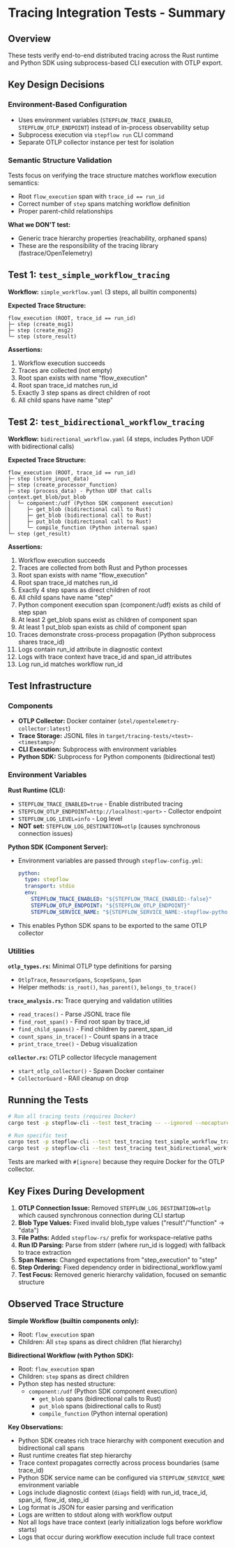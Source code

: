 # Tracing Integration Tests - Summary

## Overview

These tests verify end-to-end distributed tracing across the Rust runtime and Python SDK using subprocess-based CLI execution with OTLP export.

## Key Design Decisions

### Environment-Based Configuration
- Uses environment variables (`STEPFLOW_TRACE_ENABLED`, `STEPFLOW_OTLP_ENDPOINT`) instead of in-process observability setup
- Subprocess execution via `stepflow run` CLI command
- Separate OTLP collector instance per test for isolation

### Semantic Structure Validation
Tests focus on verifying the trace structure matches workflow execution semantics:
- Root `flow_execution` span with `trace_id == run_id`
- Correct number of `step` spans matching workflow definition
- Proper parent-child relationships

**What we DON'T test:**
- Generic trace hierarchy properties (reachability, orphaned spans)
- These are the responsibility of the tracing library (fastrace/OpenTelemetry)

## Test 1: `test_simple_workflow_tracing`

**Workflow:** `simple_workflow.yaml` (3 steps, all builtin components)

**Expected Trace Structure:**
```
flow_execution (ROOT, trace_id == run_id)
├─ step (create_msg1)
├─ step (create_msg2)
└─ step (store_result)
```

**Assertions:**
1. Workflow execution succeeds
2. Traces are collected (not empty)
3. Root span exists with name "flow_execution"
4. Root span trace_id matches run_id
5. Exactly 3 step spans as direct children of root
6. All child spans have name "step"

## Test 2: `test_bidirectional_workflow_tracing`

**Workflow:** `bidirectional_workflow.yaml` (4 steps, includes Python UDF with bidirectional calls)

**Expected Trace Structure:**
```
flow_execution (ROOT, trace_id == run_id)
├─ step (store_input_data)
├─ step (create_processor_function)
├─ step (process_data) - Python UDF that calls context.get_blob/put_blob
│  └─ component:/udf (Python SDK component execution)
│     ├─ get_blob (bidirectional call to Rust)
│     ├─ get_blob (bidirectional call to Rust)
│     ├─ put_blob (bidirectional call to Rust)
│     └─ compile_function (Python internal span)
└─ step (get_result)
```

**Assertions:**
1. Workflow execution succeeds
2. Traces are collected from both Rust and Python processes
3. Root span exists with name "flow_execution"
4. Root span trace_id matches run_id
5. Exactly 4 step spans as direct children of root
6. All child spans have name "step"
7. Python component execution span (component:/udf) exists as child of step span
8. At least 2 get_blob spans exist as children of component span
9. At least 1 put_blob span exists as child of component span
10. Traces demonstrate cross-process propagation (Python subprocess shares trace_id)
11. Logs contain run_id attribute in diagnostic context
12. Logs with trace context have trace_id and span_id attributes
13. Log run_id matches workflow run_id

## Test Infrastructure

### Components
- **OTLP Collector:** Docker container (`otel/opentelemetry-collector:latest`)
- **Trace Storage:** JSONL files in `target/tracing-tests/<test>-<timestamp>/`
- **CLI Execution:** Subprocess with environment variables
- **Python SDK:** Subprocess for Python components (bidirectional test)

### Environment Variables

**Rust Runtime (CLI):**
- `STEPFLOW_TRACE_ENABLED=true` - Enable distributed tracing
- `STEPFLOW_OTLP_ENDPOINT=http://localhost:<port>` - Collector endpoint
- `STEPFLOW_LOG_LEVEL=info` - Log level
- **NOT set:** `STEPFLOW_LOG_DESTINATION=otlp` (causes synchronous connection issues)

**Python SDK (Component Server):**
- Environment variables are passed through `stepflow-config.yml`:
  ```yaml
  python:
    type: stepflow
    transport: stdio
    env:
      STEPFLOW_TRACE_ENABLED: "${STEPFLOW_TRACE_ENABLED:-false}"
      STEPFLOW_OTLP_ENDPOINT: "${STEPFLOW_OTLP_ENDPOINT}"
      STEPFLOW_SERVICE_NAME: "${STEPFLOW_SERVICE_NAME:-stepflow-python}"
  ```
- This enables Python SDK spans to be exported to the same OTLP collector

### Utilities

**`otlp_types.rs`:** Minimal OTLP type definitions for parsing
- `OtlpTrace`, `ResourceSpans`, `ScopeSpans`, `Span`
- Helper methods: `is_root()`, `has_parent()`, `belongs_to_trace()`

**`trace_analysis.rs`:** Trace querying and validation utilities
- `read_traces()` - Parse JSONL trace file
- `find_root_span()` - Find root span by trace_id
- `find_child_spans()` - Find children by parent_span_id
- `count_spans_in_trace()` - Count spans in a trace
- `print_trace_tree()` - Debug visualization

**`collector.rs`:** OTLP collector lifecycle management
- `start_otlp_collector()` - Spawn Docker container
- `CollectorGuard` - RAII cleanup on drop

## Running the Tests

```bash
# Run all tracing tests (requires Docker)
cargo test -p stepflow-cli --test test_tracing -- --ignored --nocapture

# Run specific test
cargo test -p stepflow-cli --test test_tracing test_simple_workflow_tracing -- --ignored --nocapture
cargo test -p stepflow-cli --test test_tracing test_bidirectional_workflow_tracing -- --ignored --nocapture
```

Tests are marked with `#[ignore]` because they require Docker for the OTLP collector.

## Key Fixes During Development

1. **OTLP Connection Issue:** Removed `STEPFLOW_LOG_DESTINATION=otlp` which caused synchronous connection during CLI startup
2. **Blob Type Values:** Fixed invalid blob_type values ("result"/"function" → "data")
3. **File Paths:** Added `stepflow-rs/` prefix for workspace-relative paths
4. **Run ID Parsing:** Parse from stderr (where run_id is logged) with fallback to trace extraction
5. **Span Names:** Changed expectations from "step_execution" to "step"
6. **Step Ordering:** Fixed dependency order in bidirectional_workflow.yaml
7. **Test Focus:** Removed generic hierarchy validation, focused on semantic structure

## Observed Trace Structure

**Simple Workflow (builtin components only):**
- Root: `flow_execution` span
- Children: All `step` spans as direct children (flat hierarchy)

**Bidirectional Workflow (with Python SDK):**
- Root: `flow_execution` span
- Children: `step` spans as direct children
- Python step has nested structure:
  - `component:/udf` (Python SDK component execution)
    - `get_blob` spans (bidirectional calls to Rust)
    - `put_blob` spans (bidirectional calls to Rust)
    - `compile_function` (Python internal operation)

**Key Observations:**
- Python SDK creates rich trace hierarchy with component execution and bidirectional call spans
- Rust runtime creates flat step hierarchy
- Trace context propagates correctly across process boundaries (same trace_id)
- Python SDK service name can be configured via `STEPFLOW_SERVICE_NAME` environment variable
- Logs include diagnostic context (`diags` field) with run_id, trace_id, span_id, flow_id, step_id
- Log format is JSON for easier parsing and verification
- Logs are written to stdout along with workflow output
- Not all logs have trace context (early initialization logs before workflow starts)
- Logs that occur during workflow execution include full trace context
